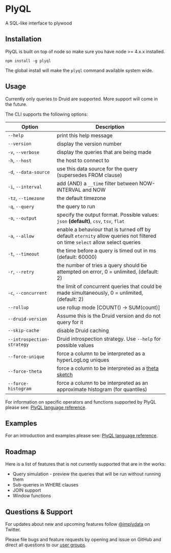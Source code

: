 # PlyQL

A SQL-like interface to plywood

## Installation

PlyQL is built on top of node so make sure you have node >= 4.x.x installed.

```
npm install -g plyql
```

The global install will make the `plyql` command available system wide.

## Usage

Currently only queries to Druid are supported. More support will come in the future. 

The CLI supports the following options:

Option                     | Description
---------------------------|-----------------------------------------
`--help`                   | print this help message
`--version`                | display the version number
`-v`, `--verbose`          | display the queries that are being made
`-h`, `--host`             | the host to connect to
`-d`, `--data-source`      | use this data source for the query (supersedes FROM clause)
`-i`, `--interval`         | add (AND) a `__time` filter between NOW-INTERVAL and NOW
`-tz`, `--timezone`        | the default timezone
`-q`, `--query`            | the query to run
`-o`, `--output`           | specify the output format. Possible values: `json` **(default)**, `csv`, `tsv`, `flat`
`-a`, `--allow`            | enable a behaviour that is turned off by default `eternity` allow queries not filtered on time `select` allow select queries
`-t`, `--timeout`          | the time before a query is timed out in ms (default: 60000)
`-r`, `--retry`            | the number of tries a query should be attempted on error, 0 = unlimited, (default: 2)
`-c`, `--concurrent`       | the limit of concurrent queries that could be made simultaneously, 0 = unlimited, (default: 2)
`--rollup`                 | use rollup mode [COUNT() -> SUM(count)]
`--druid-version`          | Assume this is the Druid version and do not query for it
`--skip-cache`             | disable Druid caching
`--introspection-strategy` | Druid introspection strategy. Use `--help` for possible values
`--force-unique`           | force a column to be interpreted as a hyperLogLog uniques
`--force-theta`            | force a column to be interpreted as a [theta sketch](http://druid.io/docs/latest/development/extensions-core/datasketches-aggregators.html)
`--force-histogram`        | force a column to be interpreted as an approximate histogram (for quantiles)

For information on specific operators and functions supported by PlyQL please see: [PlyQL language reference](http://plywood.imply.io/plyql).

## Examples

For an introduction and examples please see: [PlyQL language reference](http://plywood.imply.io/plyql#examples).

## Roadmap

Here is a list of features that is not currently supported that are in the works:

* Query simulation - preview the queries that will be run without running them
* Sub-queries in WHERE clauses  
* JOIN support
* Window functions

## Questions & Support

For updates about new and upcoming features follow [@implydata](https://twitter.com/implydata) on Twitter.
                             
Please file bugs and feature requests by opening and issue on GitHub and direct all questions to our [user groups](https://groups.google.com/forum/#!forum/imply-user-group).
